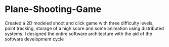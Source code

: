 # Plane-Shooting-Game
Created a 2D modeled shoot and click game with three difficulty levels, point tracking, storage of a high score and some animation using distributed systems.  I designed the entire software architecture with the aid of the software development cycle
